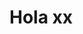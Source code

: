 <!DOCTYPE html>
<meta name="viewport" content="width=device-width, initial-scale=1, minimum-scale=1">
<html lang="es">
<head>
  <meta charset="utf-8">
  <meta name="viewport" content="width=device-width, initial-scale=1">
  <title>Hola Mundo 2</title>
</head>
<body>
<script type='text/javascript'>
	function initEmbeddedMessaging() {
		try {
			embeddedservice_bootstrap.settings.language = 'es'; // For example, enter 'en' or 'en-US'
			embeddedservice_bootstrap.init(
				'00DfZ0000004KZd',
				'ML_Chat_Area_Privada',
				'https://endesab2c--prejun25.sandbox.my.site.com/ESWMLChatAreaPrivada1757594052632',
				{
					scrt2URL: 'https://endesab2c--prejun25.sandbox.my.salesforce-scrt.com'
				}
			);
		} catch (err) {
			console.error('Error loading Embedded Messaging: ', err);
		}
		window.addEventListener("onEmbeddedMessagingReady", e => {
			  embeddedservice_bootstrap.prechatAPI.setVisiblePrechatFields({
			    // List the pre-chat field names with the value and whether
			    // it's editable in the pre-chat form.
			    /*"_firstName": {
			      "value": "Jane",
			      "isEditableByEndUser": false
			    },
			    "dropdown_prechat": {
			      "value": "A2",
			      "isEditableByEndUser": false
			    },*/
			    "language": {
			      "value": "Spanish",
			      "isEditableByEndUser": false
			    }/*,
				  "language": {
			      "value": "Spanish",
			      "isEditableByEndUser": false
			    },
				  "c__language": {
			      "value": "c__Spanish",
			      "isEditableByEndUser": false
			    }*/
			  });
			});
		};
</script>
<script type='text/javascript' src='https://endesab2c--prejun25.sandbox.my.site.com/ESWMLChatAreaPrivada1757594052632/assets/js/bootstrap.min.js' onload='initEmbeddedMessaging()'></script>

  <h1>Hola xx</h1>
</body>
</html>
